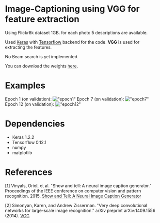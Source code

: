 # Image-Captioning using VGG for feature extraction

Using Flickr8k dataset 1GB. for each photo 5 descriptions are available. 

Used <a href="https://keras.io/">Keras</a> with <a href="https://www.tensorflow.org/">Tensorflow</a> backend for the code. **VGG** is used for extracting the features.

No Beam search is yet implemented.

You can download the weights <a href='https://github.com/yashk2810/Image-Captioning/raw/master/weights/time_inceptionV3_2.8876_loss.h5'>here</a>.

# Examples
Epoch 1 (on validation): 
!["epoch1"](https://bitbucket.org/teodor_cotet/imagecaptioning/raw/36670e03ded9fc9b0d5586c08d48faf74b46ef0c/results/photos/epoch1.PNG)
Epoch 7 (on validation):
!["epoch7"](https://bitbucket.org/teodor_cotet/imagecaptioning/raw/36670e03ded9fc9b0d5586c08d48faf74b46ef0c/results/photos/epoch7.PNG)
Epoch 12 (on validation):
!["epoch12"](https://bitbucket.org/teodor_cotet/imagecaptioning/raw/36670e03ded9fc9b0d5586c08d48faf74b46ef0c/results/photos/epoch12.PNG)

# Dependencies

* Keras 1.2.2
* Tensorflow 0.12.1
* numpy
* matplotlib

# References

[1] Vinyals, Oriol, et al. "Show and tell: A neural image caption generator." Proceedings of the IEEE conference on computer vision and pattern recognition. 2015. <a href="https://www.cv-foundation.org/openaccess/content_cvpr_2015/papers/Vinyals_Show_and_Tell_2015_CVPR_paper.pdf">Show and Tell: A Neural Image Caption Generator</a>

[2] Simonyan, Karen, and Andrew Zisserman. "Very deep convolutional networks for large-scale image recognition." arXiv preprint arXiv:1409.1556 (2014). <a href="https://arxiv.org/pdf/1409.1556.pdf%20http://arxiv.org/abs/1409.1556.pdf">VGG</a> 
